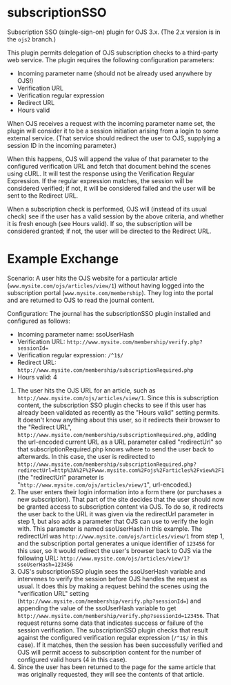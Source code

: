 subscriptionSSO
===============

Subscription SSO (single-sign-on) plugin for OJS 3.x. (The 2.x version is in
the `ojs2` branch.)

This plugin permits delegation of OJS subscription checks to a third-party
web service. The plugin requires the following configuration parameters:

- Incoming parameter name (should not be already used anywhere by OJS!)
- Verification URL
- Verification regular expression
- Redirect URL
- Hours valid

When OJS receives a request with the incoming parameter name set, the plugin
will consider it to be a session initiation arising from a login to some
external service. (That service should redirect the user to OJS, supplying
a session ID in the incoming parameter.)

When this happens, OJS will append the value of that parameter to the
configured verification URL and fetch that document behind the scenes using
cURL. It will test the response using the Verification Regular Expression.
If the regular expression matches, the session will be considered verified;
if not, it will be considered failed and the user will be sent to the Redirect
URL.

When a subscription check is performed, OJS will (instead of its usual check)
see if the user has a valid session by the above criteria, and whether it is
fresh enough (see Hours valid). If so, the subscription will be considered
granted; if not, the user will be directed to the Redirect URL.

Example Exchange
================
Scenario: A user hits the OJS website for a particular article (`www.mysite.com/ojs/articles/view/1`) without having logged into the subscription portal (`www.mysite.com/membership`). They log into the portal and are returned to OJS to read the journal content.

Configuration: The journal has the subscriptionSSO plugin installed and configured as follows:
- Incoming parameter name: ssoUserHash
- Verification URL: `http://www.mysite.com/membership/verify.php?sessionId=`
- Verification regular expression: `/^1$/`
- Redirect URL: `http://www.mysite.com/membership/subscriptionRequired.php`
- Hours valid: 4

1. The user hits the OJS URL for an article, such as `http://www.mysite.com/ojs/articles/view/1`. Since this is subscription content, the subscription SSO plugin checks to see if this user has already been validated as recently as the "Hours valid" setting permits. It doesn't know anything about this user, so it redirects their browser to the "Redirect URL", `http://www.mysite.com/membership/subscriptionRequired.php`, adding the url-encoded current URL as a URL parameter called "redirectUrl" so that subscriptionRequired.php knows where to send the user back to afterwards. In this case, the user is redirected to `http://www.mysite.com/membership/subscriptionRequired.php?redirectUrl=http%3A%2F%2Fwww.mysite.com%2Fojs%2Farticles%2Fview%2F1` (the "redirectUrl" parameter is "`http://www.mysite.com/ojs/articles/view/1`", url-encoded.) 
2. The user enters their login information into a form there (or purchases a new subscription). That part of the site decides that the user should now be granted access to subscription content via OJS. To do so, it redirects the user back to the URL it was given via the redirectUrl parameter in step 1, but also adds a parameter that OJS can use to verify the login with. This parameter is named ssoUserHash in this example. The redirectUrl was `http://www.mysite.com/ojs/articles/view/1` from step 1, and the subscription portal generates a unique identifier of `123456` for this user, so it would redirect the user's browser back to OJS via the following URL: `http://www.mysite.com/ojs/articles/view/1?ssoUserHash=123456`
3. OJS's subscriptionSSO plugin sees the ssoUserHash variable and intervenes to verify the session before OJS handles the request as usual. It does this by making a request behind the scenes using the "verification URL" setting (`http://www.mysite.com/membership/verify.php?sessionId=`) and appending the value of the ssoUserHash variable to get `http://www.mysite.com/membership/verify.php?sessionId=123456`. That request returns some data that indicates success or failure of the session verification. The subscriptionSSO plugin checks that result against the configured verification regular expression (`/^1$/` in this case). If it matches, then the session has been successfully verified and OJS will permit access to subscription content for the number of configured valid hours (4 in this case).
4. Since the user has been returned to the page for the same article that was originally requested, they will see the contents of that article.
